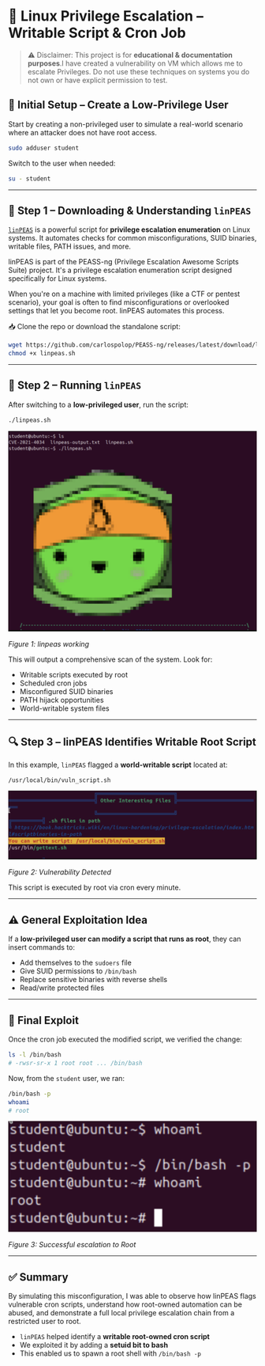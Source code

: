 # 🔐 Linux Privilege Escalation – Writable Script & Cron Job
> ⚠️ Disclaimer: This project is for **educational & documentation purposes**.I have created a vulnerability on VM which allows me to escalate Privileges. Do not use these techniques on systems you do not own or have explicit permission to test.

## 👤 Initial Setup – Create a Low-Privilege User

Start by creating a non-privileged user to simulate a real-world scenario where an attacker does not have root access.

```bash
sudo adduser student
```

Switch to the user when needed:

```bash
su - student
```

---

## 🧭 Step 1 – Downloading & Understanding `linPEAS`

[`linPEAS`](https://github.com/carlospolop/PEASS-ng/tree/master/linPEAS) is a powerful script for **privilege escalation enumeration** on Linux systems. It automates checks for common misconfigurations, SUID binaries, writable files, PATH issues, and more.

linPEAS is part of the PEASS-ng (Privilege Escalation Awesome Scripts Suite) project. It's a privilege escalation enumeration script designed specifically for Linux systems.

When you're on a machine with limited privileges (like a CTF or pentest scenario), your goal is often to find misconfigurations or overlooked settings that let you become root. linPEAS automates this process.

📥 Clone the repo or download the standalone script:

```bash
wget https://github.com/carlospolop/PEASS-ng/releases/latest/download/linpeas.sh
chmod +x linpeas.sh
```

---

## 🚀 Step 2 – Running `linPEAS`

After switching to a **low-privileged user**, run the script:

```bash
./linpeas.sh
```

![linPEAS working](../../screenshots/Privilege-Escalations/linPEAS.png)

*Figure 1: linpeas working*

This will output a comprehensive scan of the system. Look for:

- Writable scripts executed by root
- Scheduled cron jobs
- Misconfigured SUID binaries
- PATH hijack opportunities
- World-writable system files

---

## 🔍 Step 3 – linPEAS Identifies Writable Root Script

In this example, `linPEAS` flagged a **world-writable script** located at:

```
/usr/local/bin/vuln_script.sh
```

![linPEAS working](../../screenshots/Privilege-Escalations/vuln.png)

*Figure 2: Vulnerability Detected*

This script is executed by root via cron every minute.

---

## ⚠️ General Exploitation Idea

If a **low-privileged user can modify a script that runs as root**, they can insert commands to:

- Add themselves to the `sudoers` file
- Give SUID permissions to `/bin/bash`
- Replace sensitive binaries with reverse shells
- Read/write protected files

---

## 🎯 Final Exploit

Once the cron job executed the modified script, we verified the change:

```bash
ls -l /bin/bash
# -rwsr-sr-x 1 root root ... /bin/bash
```

Now, from the `student` user, we ran:

```bash
/bin/bash -p
whoami
# root
```

![PE to root](../../screenshots/Privilege-Escalations/Output.png)

*Figure 3: Successful escalation to Root*

---

## ✅ Summary

By simulating this misconfiguration, I was able to observe how linPEAS flags vulnerable cron scripts, understand how root-owned automation can be abused, and demonstrate a full local privilege escalation chain from a restricted user to root.

- `linPEAS` helped identify a **writable root-owned cron script**
- We exploited it by adding a **setuid bit to bash**
- This enabled us to spawn a root shell with `/bin/bash -p`